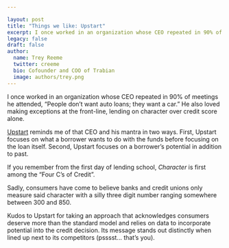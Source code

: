 ```yaml
---

layout: post
title: "Things we like: Upstart"
excerpt: I once worked in an organization whose CEO repeated in 90% of meetings he attended, “People don’t want auto loans; they want a car.” He also loved making exceptions at the front-line, lending on character over credit score alone.
legacy: false
draft: false
author:
  name: Trey Reeme
  twitter: creeme
  bio: Cofounder and COO of Trabian
  image: authors/trey.png
---
```


I once worked in an organization whose CEO repeated in 90% of meetings he attended, “People don’t want auto loans; they want a car.” He also loved making exceptions at the front-line, lending on character over credit score alone.

[Upstart](https://www.upstart.com/) reminds me of that CEO and his mantra in two ways. First, Upstart focuses on what a borrower wants to do with the funds before focusing on the loan itself. Second, Upstart focuses on a borrower’s potential in addition to past.

If you remember from the first day of lending school, *Character* is first among the “Four C’s of Credit”.

Sadly, consumers have come to believe banks and credit unions only measure said character with a silly three digit number ranging somewhere between 300 and 850.

Kudos to Upstart for taking an approach that acknowledges consumers deserve more than the standard model and relies on data to incorporate potential into the credit decision. Its message stands out distinctly when lined up next to its competitors (psssst... that’s you).
